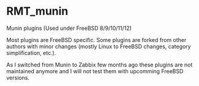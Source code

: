 # RMT_munin
Munin plugins (Used under FreeBSD 8/9/10/11/12)

Most plugins are FreeBSD specific.
Some plugins are forked from other authors with minor changes (mostly Linux to FreeBSD changes, category simplification, etc.).


As I switched from Munin to Zabbix few months ago these plugins are not maintained anymore and I will not test them with upcomming FreeBSD versions.
